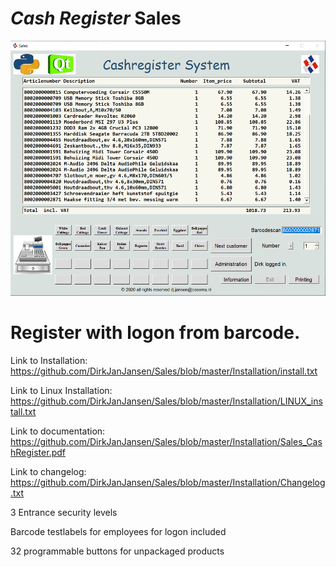 # *Cash Register*  Sales

![Sales Cash Register Screenshot](https://raw.githubusercontent.com/DirkJanJansen/Sales/master/Cashregister.png)

# Register with logon from barcode.

Link to Installation: https://github.com/DirkJanJansen/Sales/blob/master/Installation/install.txt

Link to Linux Installation: https://github.com/DirkJanJansen/Sales/blob/master/Installation/LINUX_install.txt

Link to documentation: https://github.com/DirkJanJansen/Sales/blob/master/Installation/Sales_CashRegister.pdf

Link to changelog: https://github.com/DirkJanJansen/Sales/blob/master/Installation/Changelog.txt

3 Entrance security levels

Barcode testlabels for employees for logon included

32 programmable buttons for unpackaged products

 



